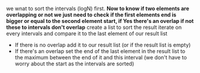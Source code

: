 we wnat to sort the intervals (logN) first. **Now to know if two elements are overlapping or not we just need to check if the first elements end is bigger or equal to the second element start, if Yes there's an overlap if not these to intervals don't overlap**
create a list to sort the result
iterate on every intervals and compare it to the last element of our result list
- If there is no overlap add it to our result list (or if the result list is empty)
- If there's an overlap set the end of the last element in the result list to the maximum between the end of it and this interval (we don't have to worry about the start as the intervals are sorted)
